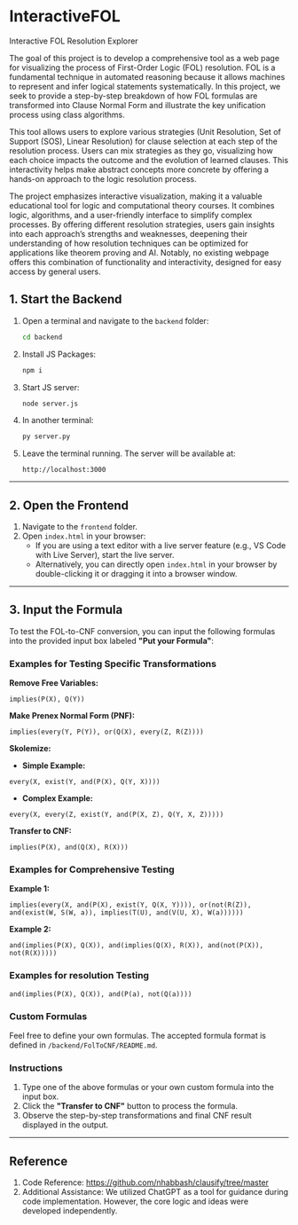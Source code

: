 # InteractiveFOL

Interactive FOL Resolution Explorer

The goal of this project is to develop a comprehensive tool as a web page for visualizing the process of First-Order Logic (FOL) resolution. FOL is a fundamental technique in automated reasoning because it allows machines to represent and infer logical statements systematically. In this project, we seek to provide a step-by-step breakdown of how FOL formulas are transformed into Clause Normal Form and illustrate the key unification process using class algorithms.

This tool allows users to explore various strategies (Unit Resolution, Set of Support (SOS), Linear Resolution) for clause selection at each step of the resolution process. Users can mix strategies as they go, visualizing how each choice impacts the outcome and the evolution of learned clauses. This interactivity helps make abstract concepts more concrete by offering a hands-on approach to the logic resolution process.

The project emphasizes interactive visualization, making it a valuable educational tool for logic and computational theory courses. It combines logic, algorithms, and a user-friendly interface to simplify complex processes. By offering different resolution strategies, users gain insights into each approach’s strengths and weaknesses, deepening their understanding of how resolution techniques can be optimized for applications like theorem proving and AI. Notably, no existing webpage offers this combination of functionality and interactivity, designed for easy access by general users.

## **1. Start the Backend**
1. Open a terminal and navigate to the `backend` folder:

    ```bash
    cd backend
    ```

2. Install JS Packages:

    ```bash
    npm i
    ```

3. Start JS server:

    ```bash
    node server.js
    ```

4. In another terminal:

    ```bash
    py server.py
    ```

4. Leave the terminal running. The server will be available at:

    ```
    http://localhost:3000
    ```

---

## **2. Open the Frontend**
1. Navigate to the `frontend` folder.
2. Open `index.html` in your browser:
    - If you are using a text editor with a live server feature (e.g., VS Code with Live Server), start the live server.
    - Alternatively, you can directly open `index.html` in your browser by double-clicking it or dragging it into a browser window.

---

## **3. Input the Formula**

To test the FOL-to-CNF conversion, you can input the following formulas into the provided input box labeled **"Put your Formula"**:

### **Examples for Testing Specific Transformations**

**Remove Free Variables:**
```
implies(P(X), Q(Y))
```

**Make Prenex Normal Form (PNF):**
```
implies(every(Y, P(Y)), or(Q(X), every(Z, R(Z))))
```

**Skolemize:**
- **Simple Example:**
```
every(X, exist(Y, and(P(X), Q(Y, X))))
```
- **Complex Example:**
```
every(X, every(Z, exist(Y, and(P(X, Z), Q(Y, X, Z)))))
```
**Transfer to CNF:**
```
implies(P(X), and(Q(X), R(X)))
```

### **Examples for Comprehensive Testing**

**Example 1:**
```
implies(every(X, and(P(X), exist(Y, Q(X, Y)))), or(not(R(Z)), and(exist(W, S(W, a)), implies(T(U), and(V(U, X), W(a))))))
```

**Example 2:**
```
and(implies(P(X), Q(X)), and(implies(Q(X), R(X)), and(not(P(X)), not(R(X)))))
```

### **Examples for resolution Testing**
```
and(implies(P(X), Q(X)), and(P(a), not(Q(a))))
```

### **Custom Formulas**

Feel free to define your own formulas. The accepted formula format is defined in `/backend/FolToCNF/README.md`.

### **Instructions**

1. Type one of the above formulas or your own custom formula into the input box.
2. Click the **"Transfer to CNF"** button to process the formula.
3. Observe the step-by-step transformations and final CNF result displayed in the output.


---

## **Reference**
1. Code Reference: https://github.com/nhabbash/clausify/tree/master 
2. Additional Assistance: We utilized ChatGPT as a tool for guidance during code implementation. However, the core logic and ideas were developed independently.